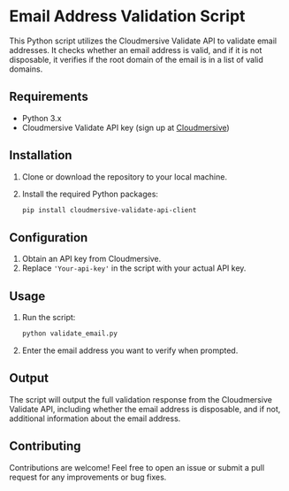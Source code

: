 # Email Address Validation Script

This Python script utilizes the Cloudmersive Validate API to validate email addresses. It checks whether an email address is valid, and if it is not disposable, it verifies if the root domain of the email is in a list of valid domains.

## Requirements

- Python 3.x
- Cloudmersive Validate API key (sign up at [Cloudmersive](https://cloudmersive.com/validate-api))

## Installation

1. Clone or download the repository to your local machine.
2. Install the required Python packages:

   ```bash
   pip install cloudmersive-validate-api-client
   ```

## Configuration

1. Obtain an API key from Cloudmersive.
2. Replace `'Your-api-key'` in the script with your actual API key.

## Usage

1. Run the script:

   ```bash
   python validate_email.py
   ```

2. Enter the email address you want to verify when prompted.

## Output

The script will output the full validation response from the Cloudmersive Validate API, including whether the email address is disposable, and if not, additional information about the email address.

## Contributing

Contributions are welcome! Feel free to open an issue or submit a pull request for any improvements or bug fixes.

